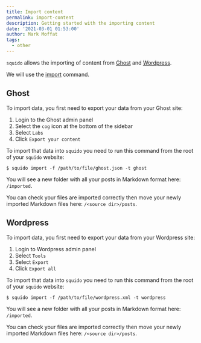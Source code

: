 ```yaml
---
title: Import content
permalink: import-content
description: Getting started with the importing content
date: '2021-03-01 01:53:00'
author: Mark Moffat
tags: 
  - other
---
```


`squido` allows the importing of content from [Ghost](https://ghost.org/) and [Wordpress](https://wordpress.org/).

We will use the [import](/usage-commands/#import-command) command. 

## Ghost

To import data, you first need to export your data from your Ghost site:

1. Login to the Ghost admin panel
2. Select the `cog` icon at the bottom of the sidebar
3. Select `Labs`
4. Click `Export your content`

To import that data into `squido` you need to run this command from the root of your `squido` website:

``` plaintext
$ squido import -f /path/to/file/ghost.json -t ghost
```

You will see a new folder with all your posts in Markdown format here: `/imported`.

You can check your files are imported correctly then move your newly imported Markdown files here: `/<source dir>/posts`.

## Wordpress

To import data, you first need to export your data from your Wordpress site:

1. Login to Wordpress admin panel
2. Select `Tools`
3. Select `Export`
4. Click `Export all`

To import that data into `squido` you need to run this command from the root of your `squido` website:

``` plaintext
$ squido import -f /path/to/file/wordpress.xml -t wordpress
```

You will see a new folder with all your posts in Markdown format here: `/imported`.

You can check your files are imported correctly then move your newly imported Markdown files here: `/<source dir>/posts`.